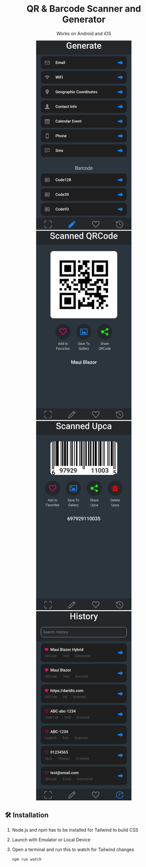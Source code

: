 <h1 align="center">
  QR & Barcode Scanner and Generator
</h1>

<p align="center">
  Works on Android and iOS
</p>

<div align="center">
  <img alt="Screenshot" height="600" src=https://github.com/nikosdaridis/qr-barcode-maui-blazor-hybrid/raw/main/Screenshot1.png>
  <img alt="Screenshot" height="600" src=https://github.com/nikosdaridis/qr-barcode-maui-blazor-hybrid/raw/main/Screenshot2.png>
  <img alt="Screenshot" height="600" src=https://github.com/nikosdaridis/qr-barcode-maui-blazor-hybrid/raw/main/Screenshot3.png>
  <img alt="Screenshot" height="600" src=https://github.com/nikosdaridis/qr-barcode-maui-blazor-hybrid/raw/main/Screenshot4.png>
</div>

## 🛠 Installation

1. Node.js and npm has to be installed for Tailwind to build CSS

2. Launch with Emulator or Local Device

3. Open a terminal and run this to watch for Tailwind changes

   ```sh
   npm run watch
   ```
